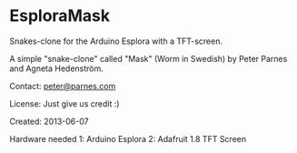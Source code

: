 EsploraMask
===========

Snakes-clone for the Arduino Esplora with a TFT-screen.

A simple "snake-clone" called "Mask" (Worm in Swedish)
by Peter Parnes and Agneta Hedenström. 

Contact: peter@parnes.com

License: Just give us credit :)

Created: 2013-06-07

Hardware needed
1: Arduino Esplora
2: Adafruit 1.8 TFT Screen
